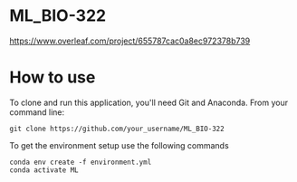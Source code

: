 # ML_BIO-322
https://www.overleaf.com/project/655787cac0a8ec972378b739
# How to use
To clone and run this application, you'll need Git and Anaconda. From your command line:
```
git clone https://github.com/your_username/ML_BIO-322
```
To get the environment setup use the following commands
```
conda env create -f environment.yml
conda activate ML
```



